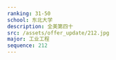 ```yaml
---
ranking: 31-50
school: 东北大学
description: 全美第四十
src: /assets/offer_update/212.jpg
major: 工业工程
sequence: 212
---
```

